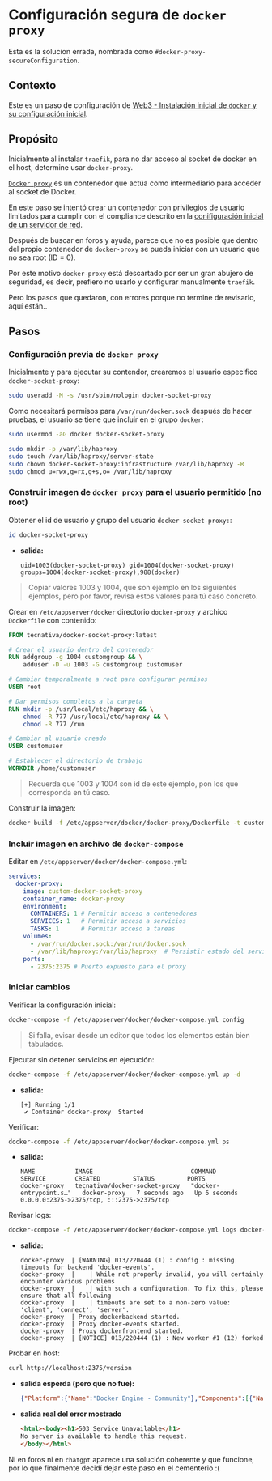 # Configuración segura de `docker proxy`

Esta es la solucion errada, nombrada como `#docker-proxy-secureConfiguration`.

## Contexto

Este es un paso de configuración de [Web3 - Instalación inicial de `docker` y su configuración inicial](../misc/docker-install-configuration.md).

## Propósito

Inicialmente al instalar `traefik`, para no dar acceso al socket de docker en el host, determine usar `docker-proxy`.

[`Docker proxy`](https://github.com/Tecnativa/docker-socket-proxy) es un contenedor que actúa como intermediario para acceder al socket de Docker.

En este paso se intentó crear un contenedor con privilegios de usuario limitados para cumplir con el compliance descrito en la [conifiguración inicial de un servidor de red](../misc/initial-netServer-configuration.md).

Después de buscar en foros y ayuda, parece que no es posible que dentro del propio contenedor de `docker-proxy` se pueda iniciar con un usuario que no sea root (ID = 0). 

Por este motivo `docker-proxy` está descartado por ser un gran abujero de seguridad, es decir, prefiero no usarlo y configurar manualmente `traefik`.

Pero los pasos que quedaron, con errores porque no termine de revisarlo, aquí están..

## Pasos

### Configuración previa de `docker proxy`

Inicialmente y para ejecutar su contendor, crearemos el usuario especifico `docker-socket-proxy`:

```bash
sudo useradd -M -s /usr/sbin/nologin docker-socket-proxy
```

Como necesitará permisos para `/var/run/docker.sock` después de hacer pruebas, el usuario se tiene que incluir en el grupo `docker`:

```bash
sudo usermod -aG docker docker-socket-proxy
```

```bash
sudo mkdir -p /var/lib/haproxy
sudo touch /var/lib/haproxy/server-state
sudo chown docker-socket-proxy:infrastructure /var/lib/haproxy -R
sudo chmod u=rwx,g=rx,g+s,o= /var/lib/haproxy
```

### Construir imagen de `docker proxy` para el usuario permitido (no root)

Obtener el id de usuario y grupo del usuario `docker-socket-proxy:`:

```bash
id docker-socket-proxy
```

* **salida:**

    ```plaintext
    uid=1003(docker-socket-proxy) gid=1004(docker-socket-proxy) groups=1004(docker-socket-proxy),988(docker)
    ```

> Copiar valores 1003 y 1004, que son ejemplo en los siguientes ejemplos, pero por favor, revisa estos valores para tú caso concreto.

Crear en `/etc/appserver/docker` directorio `docker-proxy` y archico `Dockerfile` con contenido:

```Dockerfile
FROM tecnativa/docker-socket-proxy:latest

# Crear el usuario dentro del contenedor
RUN addgroup -g 1004 customgroup && \
    adduser -D -u 1003 -G customgroup customuser

# Cambiar temporalmente a root para configurar permisos
USER root

# Dar permisos completos a la carpeta
RUN mkdir -p /usr/local/etc/haproxy && \
    chmod -R 777 /usr/local/etc/haproxy && \
    chmod -R 777 /run

# Cambiar al usuario creado
USER customuser

# Establecer el directorio de trabajo
WORKDIR /home/customuser
```

> Recuerda que 1003 y 1004 son id de este ejemplo, pon los que corresponda en tú caso.


Construir la imagen:

```bash
docker build -f /etc/appserver/docker/docker-proxy/Dockerfile -t custom-docker-socket-proxy /etc/appserver/docker/docker-proxy
```

### Incluir imagen en archivo de `docker-compose`

Editar en `/etc/appserver/docker/docker-compose.yml`:

```yaml
services:
  docker-proxy:
    image: custom-docker-socket-proxy
    container_name: docker-proxy
    environment:
      CONTAINERS: 1 # Permitir acceso a contenedores
      SERVICES: 1   # Permitir acceso a servicios
      TASKS: 1      # Permitir acceso a tareas
    volumes:
      - /var/run/docker.sock:/var/run/docker.sock
      - /var/lib/haproxy:/var/lib/haproxy  # Persistir estado del servidor
    ports:
      - 2375:2375 # Puerto expuesto para el proxy
```

### Iniciar cambios

Verificar la configuración inicial:

```bash
docker-compose -f /etc/appserver/docker/docker-compose.yml config
```

> Si falla, evisar desde un editor que todos los elementos están bien tabulados.

Ejecutar sin detener servicios en ejecución:

```bash
docker-compose -f /etc/appserver/docker/docker-compose.yml up -d
```

* **salida:**

    ```plaintext
    [+] Running 1/1
     ✔ Container docker-proxy  Started   
    ```

Verificar:

```bash
docker-compose -f /etc/appserver/docker/docker-compose.yml ps
```

* **salida:**

    ```plaintext
    NAME           IMAGE                           COMMAND                  SERVICE        CREATED         STATUS         PORTS
    docker-proxy   tecnativa/docker-socket-proxy   "docker-entrypoint.s…"   docker-proxy   7 seconds ago   Up 6 seconds   0.0.0.0:2375->2375/tcp, :::2375->2375/tcp
    ```

Revisar logs:

```bash
docker-compose -f /etc/appserver/docker/docker-compose.yml logs docker-proxy
```

* **salida:**

    ```plaintext
    docker-proxy  | [WARNING] 013/220444 (1) : config : missing timeouts for backend 'docker-events'.
    docker-proxy  |    | While not properly invalid, you will certainly encounter various problems
    docker-proxy  |    | with such a configuration. To fix this, please ensure that all following
    docker-proxy  |    | timeouts are set to a non-zero value: 'client', 'connect', 'server'.
    docker-proxy  | Proxy dockerbackend started.
    docker-proxy  | Proxy docker-events started.
    docker-proxy  | Proxy dockerfrontend started.
    docker-proxy  | [NOTICE] 013/220444 (1) : New worker #1 (12) forked
    ```

Probar en host:

```bash
curl http://localhost:2375/version
```

* **salida esperda (pero que no fue):**

    ```json
    {"Platform":{"Name":"Docker Engine - Community"},"Components":[{"Name":"Engine","Version":"27.4.1","Details":{"ApiVersion":"1.47","Arch":"amd64","BuildTime":"2024-12-17T15:45:46.000000000+00:00","Experimental":"false","GitCommit":"c710b88","GoVersion":"go1.22.10","KernelVersion":"6.8.0-51-generic","MinAPIVersion":"1.24","Os":"linux"}},{"Name":"containerd","Version":"1.7.24","Details":{"GitCommit":"88bf19b2105c8b17560993bee28a01ddc2f97182"}},{"Name":"runc","Version":"1.2.2","Details":{"GitCommit":"v1.2.2-0-g7cb3632"}},{"Name":"docker-init","Version":"0.19.0","Details":{"GitCommit":"de40ad0"}}],"Version":"27.4.1","ApiVersion":"1.47","MinAPIVersion":"1.24","GitCommit":"c710b88","GoVersion":"go1.22.10","Os":"linux","Arch":"amd64","KernelVersion":"6.8.0-51-generic","BuildTime":"2024-12-17T15:45:46.000000000+00:00"}
    ```

* **salida real del error mostrado** 

  ```html
  <html><body><h1>503 Service Unavailable</h1>
  No server is available to handle this request.
  </body></html>
  ```

Ni en foros ni en `chatgpt` aparece una solución coherente y que funcione, por lo que finalmente decidí dejar este paso en el cementerio :(

